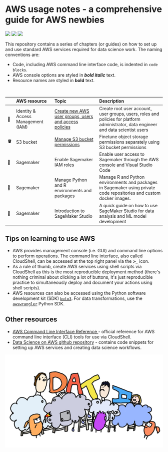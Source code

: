 # AWS usage notes - a comprehensive guide for AWS newbies    

![](https://img.shields.io/badge/Language-Bash-blue) ![](https://img.shields.io/badge/Language-Python-blue) ![](https://img.shields.io/badge/Language-R-blue)    

This repository contains a series of chapters (or guides) on how to set up and use standard AWS services required for data science work. The naming conventions are:  

+ Code, including AWS command line interface code, is indented in `code blocks`.    
+ AWS console options are styled in ***bold italic*** text.  
+ Resource names are styled in **bold** text.    
<br>  

|      | AWS resource | Topic | Description |   
| :--- | :----------- | :---- | :---------- |   
| :cowboy_hat_face: | Identity & Access Management (IAM) | [Create new AWS user groups, users and access policies](./chapters/iam_roles_and_access_policies.md) | Create root user account, user groups, users, roles and policies for platform administrator, data engineer and data scientist users |      
| :bucket: | S3 bucket | [Manage S3 bucket permissions](./chapters/s3_access_policies.md) | Finetune object storage permissions separately using S3 bucket permissions |    
| :notebook_with_decorative_cover: | Sagemaker | Enable Sagemaker IAM roles | Enable user access to Sagemaker through the AWS console and Visual Studio Code |    
| :notebook_with_decorative_cover: | Sagemaker | Manage Python and R environments and packages | Manage R and Python environments and packages in Sagemaker using private code repositories and custom docker images. |    
| :notebook_with_decorative_cover: | Sagemaker | Introduction to SageMaker Studio | A quick guide on how to use SageMaker Studio for data analysis and ML model development |       


## Tips on learning to use AWS         
+ AWS provides management console (i.e. GUI) and command line options to perform operations. The command line interface, also called CloudShell, can be accessed at the top right panel via the ***>_*** icon.   
+ As a rule of thumb, create AWS services using shell scripts via CloudShell as this is the most reproducible deployment method (there's nothing criminal about clicking a lot of buttons, it's just reproducible practice to simultaneously deploy and  document your actions using shell scripts).      
+ AWS resources can also be accessed using the Python software development kit (SDK) [`boto3`](https://boto3.amazonaws.com/v1/documentation/api/latest/guide/quickstart.html). For data transformations, use the [`awswrangler`](https://aws-sdk-pandas.readthedocs.io/en/stable/) Python SDK.      


## Other resources    
+ [AWS Command Line Interface Reference ](https://docs.aws.amazon.com/cli/latest/index.html) - official reference for AWS command line interface (CLI) tools for use via CloudShell.     
+ [Data Science on AWS github repository](https://github.com/data-science-on-aws/data-science-on-aws) - contains code snippets for setting up AWS services and creating data science workflows.    

![](./figures/readme_logo.jpg) 